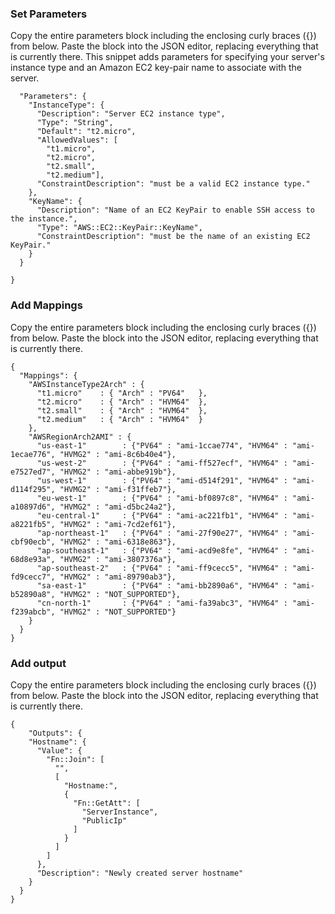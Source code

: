 ### Set Parameters
Copy the entire parameters block including the enclosing curly braces ({}) from below. Paste the block into the JSON editor, replacing everything that is currently there.
This snippet adds parameters for specifying your server's instance type and an Amazon EC2 key-pair name to associate with the server.

```{
  "Parameters": {
    "InstanceType": {
      "Description": "Server EC2 instance type",
      "Type": "String",
      "Default": "t2.micro",
      "AllowedValues": [
        "t1.micro",
        "t2.micro",
        "t2.small",
        "t2.medium"],
      "ConstraintDescription": "must be a valid EC2 instance type."
    },
    "KeyName": {
      "Description": "Name of an EC2 KeyPair to enable SSH access to the instance.",
      "Type": "AWS::EC2::KeyPair::KeyName",
      "ConstraintDescription": "must be the name of an existing EC2 KeyPair."
    }
  }

}
```

### Add Mappings

Copy the entire parameters block including the enclosing curly braces ({}) from below. Paste the block into the JSON editor, replacing everything that is currently there.
```
{
  "Mappings": {
    "AWSInstanceType2Arch" : {
      "t1.micro"    : { "Arch" : "PV64"   },
      "t2.micro"    : { "Arch" : "HVM64"  },
      "t2.small"    : { "Arch" : "HVM64"  },
      "t2.medium"   : { "Arch" : "HVM64"  }
    },
    "AWSRegionArch2AMI" : {
      "us-east-1"        : {"PV64" : "ami-1ccae774", "HVM64" : "ami-1ecae776", "HVMG2" : "ami-8c6b40e4"},
      "us-west-2"        : {"PV64" : "ami-ff527ecf", "HVM64" : "ami-e7527ed7", "HVMG2" : "ami-abbe919b"},
      "us-west-1"        : {"PV64" : "ami-d514f291", "HVM64" : "ami-d114f295", "HVMG2" : "ami-f31ffeb7"},
      "eu-west-1"        : {"PV64" : "ami-bf0897c8", "HVM64" : "ami-a10897d6", "HVMG2" : "ami-d5bc24a2"},
      "eu-central-1"     : {"PV64" : "ami-ac221fb1", "HVM64" : "ami-a8221fb5", "HVMG2" : "ami-7cd2ef61"},
      "ap-northeast-1"   : {"PV64" : "ami-27f90e27", "HVM64" : "ami-cbf90ecb", "HVMG2" : "ami-6318e863"},
      "ap-southeast-1"   : {"PV64" : "ami-acd9e8fe", "HVM64" : "ami-68d8e93a", "HVMG2" : "ami-3807376a"},
      "ap-southeast-2"   : {"PV64" : "ami-ff9cecc5", "HVM64" : "ami-fd9cecc7", "HVMG2" : "ami-89790ab3"},
      "sa-east-1"        : {"PV64" : "ami-bb2890a6", "HVM64" : "ami-b52890a8", "HVMG2" : "NOT_SUPPORTED"},
      "cn-north-1"       : {"PV64" : "ami-fa39abc3", "HVM64" : "ami-f239abcb", "HVMG2" : "NOT_SUPPORTED"}
    }
  }
}
```
### Add output
Copy the entire parameters block including the enclosing curly braces ({}) from below. Paste the block into the JSON editor, replacing everything that is currently there.
```
{
    "Outputs": {
    "Hostname": {
      "Value": {
        "Fn::Join": [
          "",
          [
            "Hostname:",
            {
              "Fn::GetAtt": [
                "ServerInstance",
                "PublicIp"
              ]
            }
          ]
        ]
      },
      "Description": "Newly created server hostname"
    }
  }
}
```
